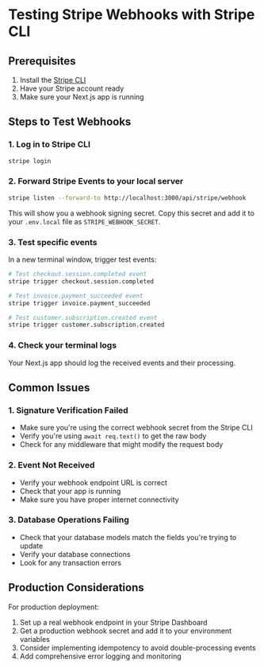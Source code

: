 # Testing Stripe Webhooks with Stripe CLI

## Prerequisites
1. Install the [Stripe CLI](https://stripe.com/docs/stripe-cli)
2. Have your Stripe account ready
3. Make sure your Next.js app is running

## Steps to Test Webhooks

### 1. Log in to Stripe CLI
```bash
stripe login
```

### 2. Forward Stripe Events to your local server
```bash
stripe listen --forward-to http://localhost:3000/api/stripe/webhook
```
This will show you a webhook signing secret. Copy this secret and add it to your `.env.local` file as `STRIPE_WEBHOOK_SECRET`.

### 3. Test specific events
In a new terminal window, trigger test events:

```bash
# Test checkout.session.completed event
stripe trigger checkout.session.completed

# Test invoice.payment_succeeded event
stripe trigger invoice.payment_succeeded

# Test customer.subscription.created event
stripe trigger customer.subscription.created
```

### 4. Check your terminal logs
Your Next.js app should log the received events and their processing.

## Common Issues

### 1. Signature Verification Failed
- Make sure you're using the correct webhook secret from the Stripe CLI
- Verify you're using `await req.text()` to get the raw body
- Check for any middleware that might modify the request body

### 2. Event Not Received
- Verify your webhook endpoint URL is correct
- Check that your app is running
- Make sure you have proper internet connectivity

### 3. Database Operations Failing
- Check that your database models match the fields you're trying to update
- Verify your database connections
- Look for any transaction errors

## Production Considerations
For production deployment:
1. Set up a real webhook endpoint in your Stripe Dashboard
2. Get a production webhook secret and add it to your environment variables
3. Consider implementing idempotency to avoid double-processing events
4. Add comprehensive error logging and monitoring 